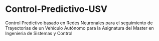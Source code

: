 # Control-Predictivo-USV
Control Predictivo basado en Redes Neuronales para el seguimiento de Trayectorias de un Vehículo Autónomo para la Asignatura del Master en Ingenieria de Sistemas y Control
